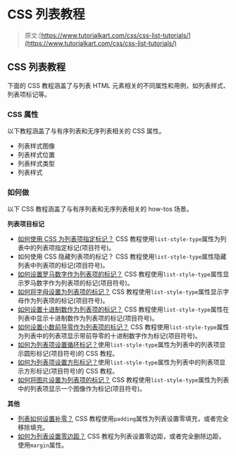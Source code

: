 # CSS 列表教程

> 原文:[https://www.tutorialkart.com/css/css-list-tutorials/](https://www.tutorialkart.com/css/css-list-tutorials/)

## CSS 列表教程

下面的 CSS 教程涵盖了与列表 HTML 元素相关的不同属性和用例，如列表样式、列表项标记等。

### CSS 属性

以下教程涵盖了与有序列表和无序列表相关的 CSS 属性。

*   列表样式图像
*   列表样式位置
*   列表样式类型
*   列表样式

### 如何做

以下 CSS 教程涵盖了与有序列表和无序列表相关的 how-tos 场景。

**列表项目标记**

*   [如何使用 CSS 为列表项指定标记？](https://www.tutorialkart.com/css/css-specify-list-item-marker/) CSS 教程使用`list-style-type`属性为列表中的列表项指定标记(项目符号)。
*   如何使用 CSS 隐藏列表项的标记？ CSS 教程使用`list-style-type`属性隐藏列表中列表项的标记(项目符号)。
*   [如何设置罗马数字作为列表项的标记？](https://www.tutorialkart.com/css/css-how-to-set-roman-number-marker-for-list-items/) CSS 教程使用`list-style-type`属性显示罗马数字作为列表项的标记(项目符号)。
*   [如何将字母设置为列表项的标记？](https://www.tutorialkart.com/css/css-how-to-set-alphabets-as-marker-for-list-items/) CSS 教程使用`list-style-type`属性显示字母作为列表项的标记(项目符号)。
*   [如何设置十进制数作为列表项的标记？](https://www.tutorialkart.com/css/css-how-to-set-decimal-numbers-as-marker-for-list-items/) CSS 教程使用`list-style-type`属性在列表中显示十进制数作为列表项的标记(项目符号)。
*   [如何设置小数前导零作为列表项的标记？](https://www.tutorialkart.com/css/css-how-to-set-decimal-leading-zero-as-marker-for-list-items/) CSS 教程使用`list-style-type`属性为列表中的列表项显示带前导零的十进制数字作为标记(项目符号)。
*   [如何为列表项设置循环标记？](https://www.tutorialkart.com/css/css-how-to-set-circular-marker-for-list-items/)使用`list-style-type`属性为列表中的列表项显示圆形标记(项目符号)的 CSS 教程。
*   [如何为列表项设置方形标记？](https://www.tutorialkart.com/css/css-how-to-set-square-marker-for-list-items/)使用`list-style-type`属性为列表中的列表项显示方形标记(项目符号)的 CSS 教程。
*   [如何将图片设置为列表项的标记？](https://www.tutorialkart.com/css/css-how-to-set-image-as-marker-for-list-items/) CSS 教程使用`list-style-type`属性为列表中的列表项显示一个图像作为标记(项目符号)。

**其他**

*   [列表如何设置补零？](https://www.tutorialkart.com/css/css-how-to-set-zero-padding-for-list/) CSS 教程使用`padding`属性为列表设置零填充，或者完全移除填充。
*   [如何为列表设置零边距？](https://www.tutorialkart.com/css/css-how-to-set-zero-margin-for-list/) CSS 教程为列表设置零边距，或者完全删除边距，使用`margin`属性。